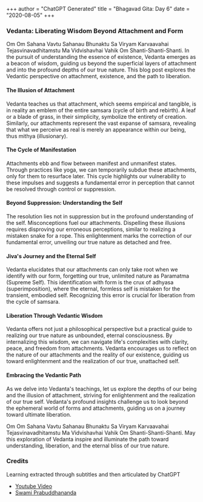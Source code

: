 +++
author = "ChatGPT Generated"
title = "Bhagavad Gita: Day 6"
date = "2020-08-05"
+++

### Vedanta: Liberating Wisdom Beyond Attachment and Form

Om Om Sahana Vavtu Sahanau Bhunaktu Sa Viryam Karvaavahai Tejasvinavadhitamstu Ma Vidvishavhai Vahik Om Shanti-Shanti-Shanti. In the pursuit of understanding the essence of existence, Vedanta emerges as a beacon of wisdom, guiding us beyond the superficial layers of attachment and into the profound depths of our true nature. This blog post explores the Vedantic perspective on attachment, existence, and the path to liberation.

#### The Illusion of Attachment

Vedanta teaches us that attachment, which seems empirical and tangible, is in reality an emblem of the entire samsara (cycle of birth and rebirth). A leaf or a blade of grass, in their simplicity, symbolize the entirety of creation. Similarly, our attachments represent the vast expanse of samsara, revealing that what we perceive as real is merely an appearance within our being, thus mithya (illusionary).

#### The Cycle of Manifestation

Attachments ebb and flow between manifest and unmanifest states. Through practices like yoga, we can temporarily subdue these attachments, only for them to resurface later. This cycle highlights our vulnerability to these impulses and suggests a fundamental error in perception that cannot be resolved through control or suppression.

#### Beyond Suppression: Understanding the Self

The resolution lies not in suppression but in the profound understanding of the self. Misconceptions fuel our attachments. Dispelling these illusions requires disproving our erroneous perceptions, similar to realizing a mistaken snake for a rope. This enlightenment marks the correction of our fundamental error, unveiling our true nature as detached and free.

#### Jiva's Journey and the Eternal Self

Vedanta elucidates that our attachments can only take root when we identify with our form, forgetting our true, unlimited nature as Paramatma (Supreme Self). This identification with form is the crux of adhyasa (superimposition), where the eternal, formless self is mistaken for the transient, embodied self. Recognizing this error is crucial for liberation from the cycle of samsara.

#### Liberation Through Vedantic Wisdom

Vedanta offers not just a philosophical perspective but a practical guide to realizing our true nature as unbounded, eternal consciousness. By internalizing this wisdom, we can navigate life's complexities with clarity, peace, and freedom from attachments. Vedanta encourages us to reflect on the nature of our attachments and the reality of our existence, guiding us toward enlightenment and the realization of our true, unattached self.

#### Embracing the Vedantic Path

As we delve into Vedanta's teachings, let us explore the depths of our being and the illusion of attachment, striving for enlightenment and the realization of our true self. Vedanta's profound insights challenge us to look beyond the ephemeral world of forms and attachments, guiding us on a journey toward ultimate liberation.

Om Om Sahana Vavtu Sahanau Bhunaktu Sa Viryam Karvaavahai Tejasvinavadhitamstu Ma Vidvishavhai Vahik Om Shanti-Shanti-Shanti. May this exploration of Vedanta inspire and illuminate the path toward understanding, liberation, and the eternal bliss of our true nature.


### Credits
Learning extracted through subtitles and then articulated by ChatGPT
* [Youtube Video](https://www.youtube.com/watch?v=RMCFMC7DOsA)
* [Swami Prabuddhananda](https://www.youtube.com/@upanishadswithswamiprabudd4019/streams)
